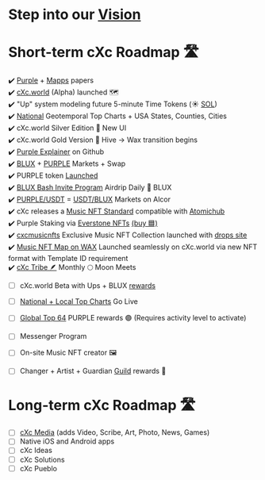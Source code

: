 # Step into our [Vision](https://currentxchange.com/vision)



# Short-term cXc Roadmap 🛣️ 

:heavy_check_mark: [Purple](https://docs.google.com/document/d/1T2JH9J73WjgZ9-cULJAzrYvZzyPSXEA_fdgt21lHnDc/preview) + [Mapps](https://docs.google.com/document/d/1YppJ2EYumRI2j0UHYdZh7NJMObMI_NfHgaFRLbjgBtw/preview) papers   
:heavy_check_mark: [cXc.world](https://cxc.world) (Alpha) launched 🗺️    
:heavy_check_mark: "Up" system modeling future 5-minute Time Tokens (☀️ [SOL](Sol.md))    
:heavy_check_mark: [National](Images/Geo-France.png) Geotemporal Top Charts + USA States, Counties, Cities   
:heavy_check_mark: cXc.world Silver Edition 🥈  New UI  
:heavy_check_mark: cXc.world Gold Version 🥇  Hive -> Wax transition begins    
:heavy_check_mark: [Purple Explainer](https://github.com/currentxchange/purple-explainer) on Github   
:heavy_check_mark: [BLUX](https://wax.alcor.exchange/trade/blux-bluxbluxblux_wax-eosio.token) + [PURPLE](https://wax.alcor.exchange/trade/purple-purplepurple_wax-eosio.token) Markets + Swap   
:heavy_check_mark: PURPLE token [Launched](https://wax.alcor.exchange/trade/purple-purplepurple_wax-eosio.token)   
:heavy_check_mark: [BLUX Bash Invite Program](https://beta.peakd.com/hive-179421/@currentxchange/cxcworld-announces-blux-bash-airdrop--music-nft-prizes) Airdrip Daily 🔵 BLUX   
:heavy_check_mark: [PURPLE/USDT](https://wax.alcor.exchange/trade/purple-purplepurple_waxusdt-eth.token) = [USDT/BLUX](https://wax.alcor.exchange/trade/waxusdt-eth.token_blux-bluxbluxblux) Markets on Alcor   
:heavy_check_mark: cXc releases a [Music NFT Standard](https://github.com/currentxchange/Music-NFT-Standard) compatible with [Atomichub](https://wax.atomichub.io/explorer/collection/cxcmusicnfts#accounts)    
:heavy_check_mark: Purple Staking via [Everstone NFTs](Everstones.md) [(buy 🟦)](https://wax.simplemarket.io/authors/currentxchng)   
:heavy_check_mark: [cxcmusicnfts](https://wax.atomichub.io/market?collection_name=cxcmusicnfts) Exclusive Music NFT Collection launched with [drops site](https://drops.cxc.world)    
:heavy_check_mark: [Music NFT Map on WAX](https://music.cxc.world/?format=nft) Launched seamlessly on cXc.world via new NFT format with Template ID requirement    
:heavy_check_mark: [cXc Tribe 🪶](https://lu.ma/cxc) Monthly 🌕 Moon Meets   
- [ ] cXc.world Beta with Ups + BLUX [rewards](Blu.md)   
- [ ] [National + Local Top Charts](Images/Top-Charts-Beta.png) Go Live   
- [ ] [Global Top 64](Top-Charts.md) PURPLE rewards 🟣 (Requires activity level to activate)
- [ ] Messenger Program    
- [ ] On-site Music NFT creator  🖼️   
- [ ] Changer + Artist + Guardian [Guild](https://discord.gg/ZXmCpKszJR) rewards  🔵   


# Long-term cXc Roadmap 🛣️ 
- [ ] [cXc Media](https://currentxchange.com) (adds Video, Scribe, Art, Photo, News, Games)  
- [ ] Native iOS and Android apps  
- [ ] cXc Ideas  
- [ ] cXc Solutions  
- [ ] cXc Pueblo  
